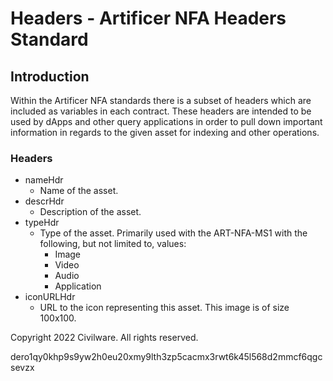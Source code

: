 # Headers - Artificer NFA Headers Standard

## Introduction

Within the Artificer NFA standards there is a subset of headers which are included as variables in each contract. These headers are intended to be used by dApps and other query applications in order to pull down important information in regards to the given asset for indexing and other operations.

### Headers

* nameHdr
  * Name of the asset.
* descrHdr
  * Description of the asset.
* typeHdr
  * Type of the asset. Primarily used with the ART-NFA-MS1 with the following, but not limited to, values:
    * Image
    * Video
    * Audio
    * Application
* iconURLHdr
  * URL to the icon representing this asset. This image is of size 100x100.


Copyright 2022 Civilware. All rights reserved.

dero1qy0khp9s9yw2h0eu20xmy9lth3zp5cacmx3rwt6k45l568d2mmcf6qgcsevzx